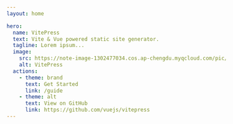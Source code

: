 ```yaml
---
layout: home

hero:
  name: VitePress
  text: Vite & Vue powered static site generator.
  tagline: Lorem ipsum...
  image:
    src: https://note-image-1302477034.cos.ap-chengdu.myqcloud.com/pic/test.jpeg
    alt: VitePress
  actions:
    - theme: brand
      text: Get Started
      link: /guide
    - theme: alt
      text: View on GitHub
      link: https://github.com/vuejs/vitepress
---
```


